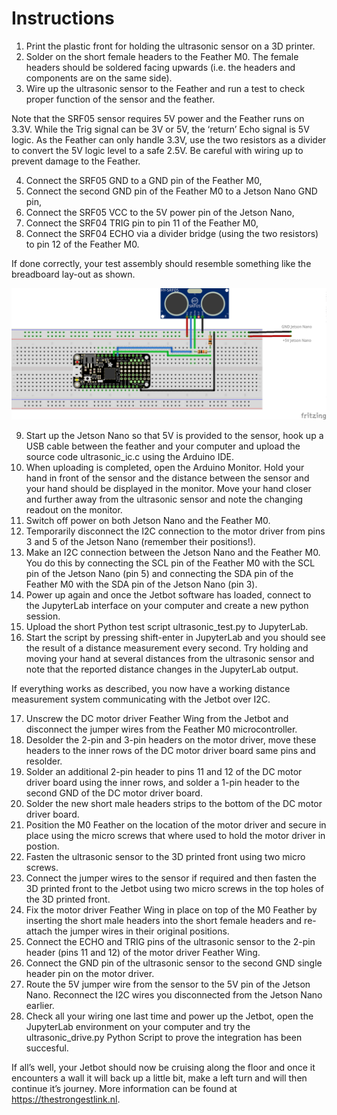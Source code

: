# Instructions

1. Print the plastic front for holding the ultrasonic sensor on a 3D printer.
2. Solder on the short female headers to the Feather M0. The female headers should be soldered facing upwards (i.e. the headers and components are on the same side). 
3. Wire up the ultrasonic sensor to the Feather and run a test to check proper function of the sensor and the feather. 

Note that the SRF05 sensor requires 5V power and the Feather runs on 3.3V. While the Trig signal can be 3V or 5V, the ‘return’ Echo signal is 5V logic. As the Feather can only handle 3.3V, use the two resistors as a divider to convert the 5V logic level to a safe 2.5V. Be careful with wiring up to prevent damage to the Feather.

4. Connect the SRF05 GND to a GND pin of the Feather M0,
5. Connect the second GND pin of the Feather M0 to a Jetson Nano GND pin,
6. Connect the SRF05 VCC to the 5V power pin of the Jetson Nano,
7. Connect the SRF04 TRIG pin to pin 11 of the Feather M0,
8. Connect the SRF04 ECHO via a divider bridge (using the two resistors) to pin 12 of the Feather M0.

If done correctly, your test assembly should resemble something like the breadboard lay-out as shown.

![breadboard](https://github.com/thestrongestlink/ultrasonic-jetbot/blob/master/doc/images/ultrasonic_M0_feather_bb.png?raw=true)

9. Start up the Jetson Nano so that 5V is provided to the sensor, hook up a USB cable between the feather and your computer and upload the source code ultrasonic_ic.c using the Arduino IDE.
10. When uploading is completed, open the Arduino Monitor. Hold your hand in front of the sensor and the distance between the sensor and your hand should be displayed in the monitor. Move your hand closer and further away from the ultrasonic sensor and note the changing readout on the monitor. 
11. Switch off power on both Jetson Nano and the Feather M0. 
12. Temporarily disconnect the I2C connection to the motor driver from pins 3 and 5 of the Jetson Nano (remember their positions!).
13. Make an I2C connection between the Jetson Nano and the Feather M0. You do this by connecting the SCL pin of the Feather M0 with the SCL pin of the Jetson Nano (pin 5) and connecting the SDA pin of the Feather M0 with the SDA pin of the Jetson Nano (pin 3). 
14. Power up again and once the Jetbot software has loaded, connect to the JupyterLab interface on your computer and create a new python session. 
15. Upload the short Python test script ultrasonic_test.py to JupyterLab.
16. Start the script by pressing shift-enter in JupyterLab and you should see the result of a distance measurement every second. Try holding and moving your hand at several distances from the ultrasonic sensor and note that the reported distance changes in the JupyterLab output. 

If everything works as described, you now have a working distance measurement system communicating with the Jetbot over I2C.

17. Unscrew the DC motor driver Feather Wing from the Jetbot and disconnect the jumper wires from the Feather M0 microcontroller. 
18. Desolder the 2-pin and 3-pin headers on the motor driver, move these headers to the inner rows of the DC motor driver board same pins and resolder. 
19. Solder an additional 2-pin header to pins 11 and 12 of the DC motor driver board using the inner rows, and solder a 1-pin header to the second GND of the DC motor driver board. 
20. Solder the new short male headers strips to the bottom of the DC motor driver board. 
21. Position the M0 Feather on the location of the motor driver and secure in place using the micro screws that where used to hold the motor driver in postion.
22. Fasten the ultrasonic sensor to the 3D printed front using two micro screws. 
23. Connect the jumper wires to the sensor if required and then fasten the 3D printed front to the Jetbot using two micro screws in the top holes of the 3D printed front.
24. Fix the motor driver Feather Wing in place on top of the M0 Feather by inserting the short male headers into the short female headers and re-attach the jumper wires in their original positions. 
25. Connect the ECHO and TRIG pins of the ultrasonic sensor to the 2-pin header (pins 11 and 12) of the motor driver Feather Wing.
26. Connect the GND pin of the ultrasonic sensor to the second GND single header pin on the motor driver. 
27. Route the 5V jumper wire from the sensor to the 5V pin of the Jetson Nano. Reconnect the I2C wires you disconnected from the Jetson Nano earlier. 
28. Check all your wiring one last time and power up the Jetbot, open the JupyterLab environment on your computer and try the ultrasonic_drive.py Python Script to prove the integration has been succesful.

If all’s well, your Jetbot should now be cruising along the floor and once it encounters a wall it will back up a little bit, make a left turn and will then continue it’s journey. More information can be found at https://thestrongestlink.nl. 

